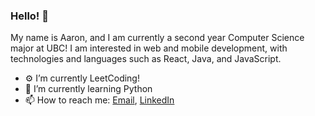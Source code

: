### Hello! 👋

My name is Aaron, and I am currently a second year Computer Science major at UBC! 
I am interested in web and mobile development, with technologies and languages such as React, Java, and JavaScript.

- ⚙️ I’m currently LeetCoding!
- 📖 I’m currently learning Python
- 📫 How to reach me: [Email](mailto:chan.aaron73@gmail.com), [LinkedIn](https://www.linkedin.com/in/aaronkaicheechan/)
